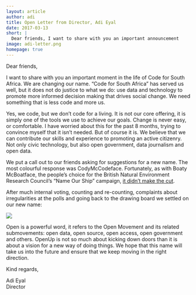 ```yaml
---
layout: article
author: adi
title: Open Letter from Director, Adi Eyal
date: 2017-03-13
short: |
  Dear friends, I want to share with you an important announcement
image: adi-letter.png
homepage: true
---
```


Dear friends, 

I want to share with you an important moment in the life of Code for South Africa. We are changing our name. “Code for South Africa” has served us well, but it does not do justice to what we do: use data and technology to promote more informed decision making that drives social change. We need something that is less code and more us.

Yes, we code, but we don’t code for a living. It is not our core offering, it is simply one of the tools we use to achieve our goals. Change is never easy, or comfortable. I have worried about this for the past 8 months, trying to convince myself that it isn’t needed. But of course it is. We believe that we can contribute our skills and experience to promoting an active citizenry. Not only civic technology, but also open government, data journalism and open data.

We put a call out to our friends asking for suggestions for a new name. The most colourful response was CodyMcCodeface. Fortunately, as with Boaty McBoatface, the people’s choice for the British Natural Environment Research Council’s “Name Our Ship” campaign, [it didn’t make the cut](http://www.bbc.com/news/uk-36225652).

After much internal voting, counting and re-counting, complaints about irregularities at the polls and going back to the drawing board we settled on our new name:

<img src="{{ site.baseurl }}/img/articles/adi-letter2.png">

Open is a powerful word, it refers to the Open Movement and its related submovements: open data, open source, open access, open government and others. OpenUp is not so much about kicking down doors than it is about a vision for a new way of doing things. We hope that this name will take us into the future and ensure that we keep moving in the right direction.

Kind regards,

Adi Eyal<br>
Director 
